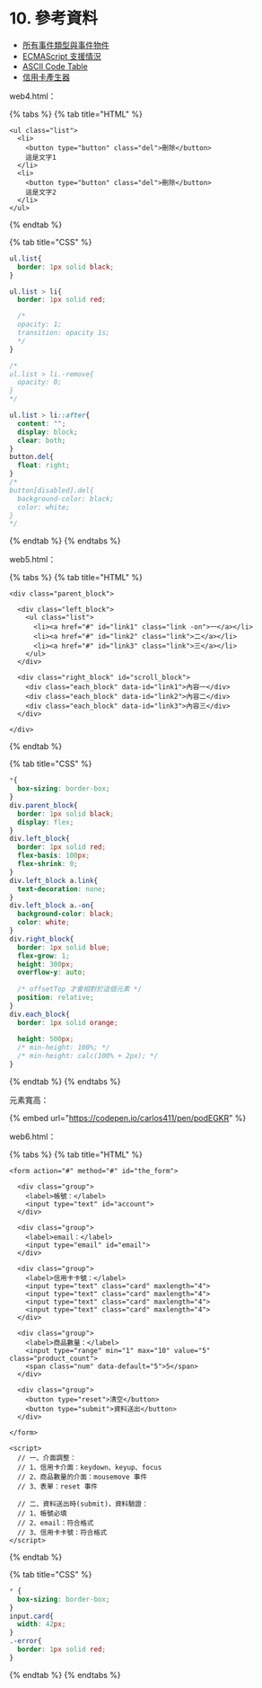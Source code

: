 # 10. 參考資料

* [所有事件類型與事件物件](https://www.w3schools.com/jsref/dom\_obj\_event.asp)
* [ECMAScript 支援情況](https://kangax.github.io/compat-table/es6/)
* [ASCII Code Table](http://www.asciitable.com/)
* [信用卡產生器](https://saijogeorge.com/dummy-credit-card-generator/)





web4.html：

{% tabs %}
{% tab title="HTML" %}
```markup
<ul class="list">
  <li>
    <button type="button" class="del">刪除</button>
    這是文字1
  </li>
  <li>
    <button type="button" class="del">刪除</button>
    這是文字2
  </li>
</ul>
```
{% endtab %}

{% tab title="CSS" %}
```css
ul.list{
  border: 1px solid black;
}

ul.list > li{
  border: 1px solid red;

  /*
  opacity: 1;
  transition: opacity 1s;
  */
}

/*
ul.list > li.-remove{
  opacity: 0;
}
*/

ul.list > li::after{
  content: "";
  display: block;
  clear: both;
}
button.del{
  float: right;
}
/*
button[disabled].del{
  background-color: black;
  color: white;
}
*/
```
{% endtab %}
{% endtabs %}

web5.html：

{% tabs %}
{% tab title="HTML" %}
```markup
<div class="parent_block">

  <div class="left_block">
    <ul class="list">
      <li><a href="#" id="link1" class="link -on">一</a></li>
      <li><a href="#" id="link2" class="link">二</a></li>
      <li><a href="#" id="link3" class="link">三</a></li>
    </ul>
  </div>

  <div class="right_block" id="scroll_block">
    <div class="each_block" data-id="link1">內容一</div>
    <div class="each_block" data-id="link2">內容二</div>
    <div class="each_block" data-id="link3">內容三</div>
  </div>

</div>
```
{% endtab %}

{% tab title="CSS" %}
```css
*{
  box-sizing: border-box;
}
div.parent_block{
  border: 1px solid black;
  display: flex;
}
div.left_block{
  border: 1px solid red;
  flex-basis: 100px;
  flex-shrink: 0;
}
div.left_block a.link{
  text-decoration: none;
}
div.left_block a.-on{
  background-color: black;
  color: white;
}
div.right_block{
  border: 1px solid blue;
  flex-grow: 1;
  height: 300px;
  overflow-y: auto;
  
  /* offsetTop 才會相對於這個元素 */
  position: relative;
}
div.each_block{
  border: 1px solid orange;
  
  height: 500px;
  /* min-height: 100%; */
  /* min-height: calc(100% + 2px); */
}
```
{% endtab %}
{% endtabs %}



元素寬高：

{% embed url="https://codepen.io/carlos411/pen/podEGKR" %}





web6.html：

{% tabs %}
{% tab title="HTML" %}
```markup
<form action="#" method="#" id="the_form">

  <div class="group">
    <label>帳號：</label>
    <input type="text" id="account">
  </div>

  <div class="group">
    <label>email：</label>
    <input type="email" id="email">
  </div>

  <div class="group">
    <label>信用卡卡號：</label>
    <input type="text" class="card" maxlength="4">
    <input type="text" class="card" maxlength="4">
    <input type="text" class="card" maxlength="4">
    <input type="text" class="card" maxlength="4">
  </div>

  <div class="group">
    <label>商品數量：</label>
    <input type="range" min="1" max="10" value="5" class="product_count">
    <span class="num" data-default="5">5</span>
  </div>

  <div class="group">
    <button type="reset">清空</button>
    <button type="submit">資料送出</button>
  </div>

</form>

<script>
  // 一、介面調整：
  // 1、信用卡介面：keydown、keyup、focus
  // 2、商品數量的介面：mousemove 事件
  // 3、表單：reset 事件

  // 二、資料送出時(submit)，資料驗證：
  // 1、帳號必填
  // 2、email：符合格式
  // 3、信用卡卡號：符合格式
</script>
```
{% endtab %}

{% tab title="CSS" %}
```css
* {
  box-sizing: border-box;
}
input.card{
  width: 42px;
}
.-error{
  border: 1px solid red;
}
```
{% endtab %}
{% endtabs %}

